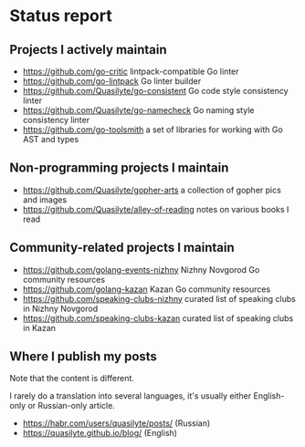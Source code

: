 # Status report

## Projects I actively maintain

* https://github.com/go-critic lintpack-compatible Go linter
* https://github.com/go-lintpack Go linter builder
* https://github.com/Quasilyte/go-consistent Go code style consistency linter
* https://github.com/Quasilyte/go-namecheck Go naming style consistency linter
* https://github.com/go-toolsmith a set of libraries for working with Go AST and types

## Non-programming projects I maintain

* https://github.com/Quasilyte/gopher-arts a collection of gopher pics and images
* https://github.com/Quasilyte/alley-of-reading notes on various books I read

## Community-related projects I maintain

* https://github.com/golang-events-nizhny Nizhny Novgorod Go community resources
* https://github.com/golang-kazan Kazan Go community resources
* https://github.com/speaking-clubs-nizhny curated list of speaking clubs in Nizhny Novgorod
* https://github.com/speaking-clubs-kazan curated list of speaking clubs in Kazan

## Where I publish my posts

Note that the content is different. 

I rarely do a translation into several languages, it's usually either English-only or Russian-only article.

* https://habr.com/users/quasilyte/posts/ (Russian)
* https://quasilyte.github.io/blog/ (English)

